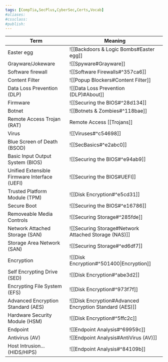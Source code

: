 ```yaml
---
tags: [CompTia,SecPlus,CyberSec,Certs,Vocab]
#aliases:
#cssclass:
#publish:
---
```


| Term                                         | Meaning                                                                       |
| -------------------------------------------- | ----------------------------------------------------------------------------- |
| Easter egg                                   | ![[Backdoors & Logic Bombs#Easter egg]]                                       |
| Grayware/Jokeware                            | ![[Spyware#Grayware]]                                                         |
| Software firewall                            | ![[Software Firewalls#^357ca6]]                                               |
| Content Filter                               | ![[Popup Blockers#Content Filter]]                                            |
| Data Loss Prevention (DLP)                   | ![[Data Loss Prevention (DLP)#About]]                                         |
| Firmware                                     | ![[Securing the BIOS#^28d134]]                                                |
| Botnet                                       | ![[Botnets & Zombies#^118bae]]                                                |
| Remote Access Trojan (RAT)                   | Remote Access [[Trojans]]                                                     |
| Virus                                        | ![[Viruses#^c54698]]                                                          |
| Blue Screen of Death (BSOD)                  | ![[SecBasics#^e2abc0]] |
| Basic Input Output System (BIOS)             | ![[Securing the BIOS#^e94ab9]]                                                |
| Unified Extensible Firmware Interface (UEFI) | ![[Securing the BIOS#UEFI]]                                                   |
| Trusted Platform Module (TPM)                | ![[Disk Encryption#^e5cd31]]                            |
| Secure Boot                                  | ![[Securing the BIOS#^e16786]]                                                |
| Removeable Media Controls                    | ![[Securing Storage#^285fde]]                                                 |
| Network Attached Storage (SAN)               | ![[Securing Storage#Network Attached Storage (NAS)]]                          |
| Storage Area Network (SAN)                   | ![[Securing Storage#^ed6df7]]                                                 |
| Encryption                                   | ![[Disk Encryption#^501400\|Encryption]]                                      |
| Self Encrypting Drive (SED)                  | ![[Disk Encryption#^abe3d2]]                                                  |
| Encrypting File System (EFS)                 | ![[Disk Encryption#^973f7f]]                                                  |
| Advanced Encryption Standard (AES)           | ![[Disk Encryption#Advanced Encryption Standard (AES)]]                       |
| Hardware Security Module (HSM)               | ![[Disk Encryption#^5ffc2c]]                                                  |
| Endpoint                                     | ![[Endpoint Analysis#^69959c]]                                                |
| Antivirus (AV)                               | ![[Endpoint Analysis#AntiVirus (AV)]]                                         |
| Host Intrusion... (HIDS/HIPS)                | ![[Endpoint Analysis#^84109b]]                                                |